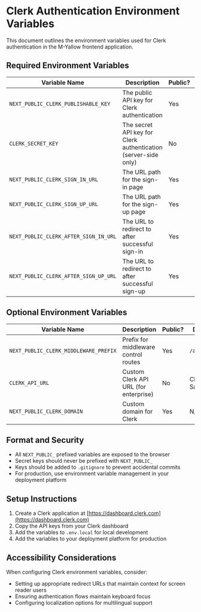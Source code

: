 # Clerk Authentication Environment Variables

This document outlines the environment variables used for Clerk authentication in the M-Yallow frontend application.

## Required Environment Variables

| Variable Name | Description | Public? | Required |
|---------------|-------------|---------|----------|
| `NEXT_PUBLIC_CLERK_PUBLISHABLE_KEY` | The public API key for Clerk authentication | Yes | Yes |
| `CLERK_SECRET_KEY` | The secret API key for Clerk authentication (server-side only) | No | Yes |
| `NEXT_PUBLIC_CLERK_SIGN_IN_URL` | The URL path for the sign-in page | Yes | Yes |
| `NEXT_PUBLIC_CLERK_SIGN_UP_URL` | The URL path for the sign-up page | Yes | Yes |
| `NEXT_PUBLIC_CLERK_AFTER_SIGN_IN_URL` | The URL to redirect to after successful sign-in | Yes | Yes |
| `NEXT_PUBLIC_CLERK_AFTER_SIGN_UP_URL` | The URL to redirect to after successful sign-up | Yes | Yes |

## Optional Environment Variables

| Variable Name | Description | Public? | Default |
|---------------|-------------|---------|---------|
| `NEXT_PUBLIC_CLERK_MIDDLEWARE_PREFIX` | Prefix for middleware control routes | Yes | `/api/auth` |
| `CLERK_API_URL` | Custom Clerk API URL (for enterprise) | No | Clerk SaaS API |
| `NEXT_PUBLIC_CLERK_DOMAIN` | Custom domain for Clerk | Yes | N/A |

## Format and Security

- All `NEXT_PUBLIC_` prefixed variables are exposed to the browser
- Secret keys should never be prefixed with `NEXT_PUBLIC_`
- Keys should be added to `.gitignore` to prevent accidental commits
- For production, use environment variable management in your deployment platform

## Setup Instructions

1. Create a Clerk application at [https://dashboard.clerk.com](https://dashboard.clerk.com)
2. Copy the API keys from your Clerk dashboard
3. Add the variables to `.env.local` for local development
4. Add the variables to your deployment platform for production

## Accessibility Considerations

When configuring Clerk environment variables, consider:

- Setting up appropriate redirect URLs that maintain context for screen reader users
- Ensuring authentication flows maintain keyboard focus
- Configuring localization options for multilingual support
